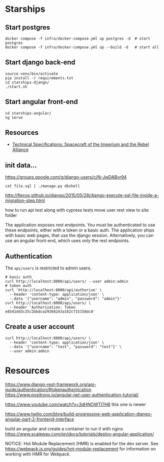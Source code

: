 # Starships 


## Start postgres

```shell
docker compose -f infra/docker-compose.yml up postgres -d  # start postgres
docker compose -f infra/docker-compose.yml up --build -d   # start all
```


## Start django back-end

```shell
source venv/bin/activate
pip install -r requirements.txt
cd starships-django/
./start.sh
```

## Start angular front-end

```shell
cd starships-angular/
ng serve
```


## Resources

- [Technical Specifications: Spacecraft of the Imperium and the Rebel Alliance](https://starwars.fandom.com/wiki/Technical_Specifications:_Spacecraft_of_the_Imperium_and_the_Rebel_Alliance)


## init data...

https://groups.google.com/g/django-users/c/N-JwDABvr94

`cat file.sql | ./manage.py dbshell`

http://flecox.github.io/django/2015/05/28/django-execute-sql-file-inside-a-migration-step.html


how to run api test along with cypress tests
move user rest view to site folder




The application exposes rest endpoints. You must be authenticated to use these endpoints, either with a token or a basic auth.
The application ships with basic web pages, that use the django session.
Alternatively, you can use an angular front-end, which uses only the rest endpoints.

## Authentication

The `api/users` is restricted to admin users.

```shell
# basic auth
curl http://localhost:8000/api/users/ --user admin:admin
# token auth
curl 'http://localhost:8000/api/authorize' \
  --header 'content-type: application/json' \
  --data '{"username": "admin", "password": "admin"}'
curl http://localhost:8000/api/users/ \
  --header 'Authorization: Token e8541dd3c25c2bbdca29368243a162c715158dc8'
```

## Create a user account

```shell
curl http://localhost:8000/api/users/ \
  --header 'content-type: application/json' \
  --data '{"username": "test", "password": "test"}' \
  --user admin:admin
```







# Resources

https://www.django-rest-framework.org/api-guide/authentication/#tokenauthentication
https://www.positronx.io/angular-jwt-user-authentication-tutorial/


https://www.youtube.com/watch?v=3dHNOWTI7H8
this one is newer

https://www.twilio.com/blog/build-progressive-web-application-django-angular-part-2-frontend-interface

build an angular and create a container to run it with nginx
https://www.scaleway.com/en/docs/tutorials/deploy-angular-application/







NOTICE: Hot Module Replacement (HMR) is enabled for the dev server.
See https://webpack.js.org/guides/hot-module-replacement for information on working with HMR for Webpack.


